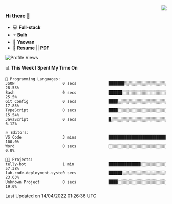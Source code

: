 <img align="right" src="https://github-readme-stats.vercel.app/api?username=LolipopJ&show_icons=true&count_private=true&hide_title=true&include_all_commits=true&theme=vue">

### Hi there 👋

- :computer: **Full-stack**
- :star: **Bulb**
- :pill: **Yaowan**
- :milky_way: [**Resume**](https://lolipopj.github.io/resume/) || [**PDF**](https://cdn.jsdelivr.net/gh/lolipopj/resume/export/resume-en.pdf)

<!--START_SECTION:waka-->
![Profile Views](http://img.shields.io/badge/Profile%20Views-46-blue)

📊 **This Week I Spent My Time On** 

```text
💬 Programming Languages: 
JSON                     0 secs              ███████░░░░░░░░░░░░░░░░░░   28.53% 
Bash                     0 secs              ██████░░░░░░░░░░░░░░░░░░░   25.5% 
Git Config               0 secs              ████░░░░░░░░░░░░░░░░░░░░░   17.85% 
TypeScript               0 secs              ████░░░░░░░░░░░░░░░░░░░░░   15.54% 
JavaScript               0 secs              █░░░░░░░░░░░░░░░░░░░░░░░░   6.12%

🔥 Editors: 
VS Code                  3 mins              █████████████████████████   100.0% 
Word                     0 secs              ░░░░░░░░░░░░░░░░░░░░░░░░░   0.0%

🐱‍💻 Projects: 
telly-bot                1 min               ██████████████░░░░░░░░░░░   57.38% 
lab-code-deployment-syste0 secs              ██████░░░░░░░░░░░░░░░░░░░   23.63% 
Unknown Project          0 secs              ████░░░░░░░░░░░░░░░░░░░░░   19.0%

```


 Last Updated on 14/04/2022 01:26:36 UTC
<!--END_SECTION:waka-->
